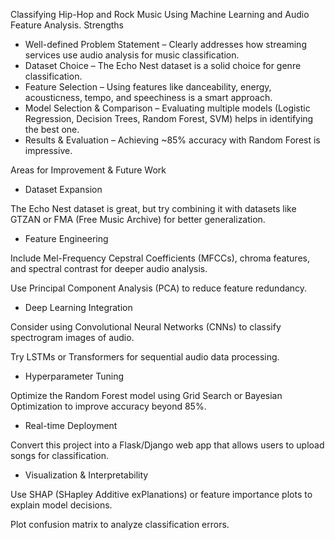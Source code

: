 Classifying Hip-Hop and Rock Music Using Machine Learning and Audio Feature Analysis.
Strengths
* Well-defined Problem Statement – Clearly addresses how streaming services use audio analysis for music classification.
* Dataset Choice – The Echo Nest dataset is a solid choice for genre classification.
* Feature Selection – Using features like danceability, energy, acousticness, tempo, and speechiness is a smart approach.
* Model Selection & Comparison – Evaluating multiple models (Logistic Regression, Decision Trees, Random Forest, SVM) helps in identifying the best one.
* Results & Evaluation – Achieving ~85% accuracy with Random Forest is impressive.

Areas for Improvement & Future Work
* Dataset Expansion

The Echo Nest dataset is great, but try combining it with datasets like GTZAN or FMA (Free Music Archive) for better generalization.

* Feature Engineering

Include Mel-Frequency Cepstral Coefficients (MFCCs), chroma features, and spectral contrast for deeper audio analysis.

Use Principal Component Analysis (PCA) to reduce feature redundancy.

* Deep Learning Integration

Consider using Convolutional Neural Networks (CNNs) to classify spectrogram images of audio.

Try LSTMs or Transformers for sequential audio data processing.

* Hyperparameter Tuning

Optimize the Random Forest model using Grid Search or Bayesian Optimization to improve accuracy beyond 85%.

* Real-time Deployment

Convert this project into a Flask/Django web app that allows users to upload songs for classification.

* Visualization & Interpretability

Use SHAP (SHapley Additive exPlanations) or feature importance plots to explain model decisions.

Plot confusion matrix to analyze classification errors.
